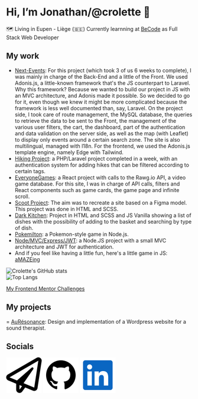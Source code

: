 # Hi, I’m Jonathan/@crolette 👋
:world_map: Living in Eupen - Liège (:belgium:)
Currently learnning at [BeCode](https://becode.org/all-trainings/pedagogical-framework-junior-developer/) as Full Stack Web Developer

## My work
- [Next-Events](https://next-events-ccaf31db454e.herokuapp.com/):  For this project (which took 3 of us 6 weeks to complete), I was mainly in charge of the Back-End and a little of the Front. We used Adonis.js, a little-known framework that's the JS counterpart to Laravel. Why this framework? Because we wanted to build our project in JS with an MVC architecture, and Adonis made it possible. So we decided to go for it, even though we knew it might be more complicated because the framework is less well documented than, say, Laravel. On the project side, I took care of route management, the MySQL database, the queries to retrieve the data to be sent to the Front, the management of the various user filters, the cart, the dashboard, part of the authentication and data validation on the server side, as well as the map (with Leaflet) to display only events around a certain search zone. The site is also multilingual, managed with l18n. For the frontend, we used the Adonis.js template engine, namely Edge with Tailwind.
- [Hiking Project](https://hiking-project-3d056b59bd58.herokuapp.com/):  a PHP/Laravel project completed in a week, with an authentication system for adding hikes that can be filtered according to certain tags.
- [EveryoneGames](https://everyonegames-041270eefc07.herokuapp.com/): a React project with calls to the Rawg.io API, a video game database. For this site, I was in charge of API calls, filters and React components such as game cards, the game page and infinite scroll.
- [Scoot Project](https://junior-dev-track.github.io/14-css-scoot-project-dan-jonathan/): The aim was to recreate a site based on a Figma model. This project was done in HTML and SCSS.
- [Dark Kitchen](https://darkkitchen.netlify.app/): Project in HTML and SCSS and JS Vanilla showing a list of dishes with the possibility of adding to the basket and searching by type of dish.
- [Pokemilton](https://github.com/crolette/pokemilton): a Pokemon-style game in Node.js.
- [Node/MVC/Express/JWT](https://github.com/crolette/node-mvc-express-jwt): a Node.JS project with a small MVC architecture and JWT for authentication.
- And if you feel like having a little fun, here's a little game in JS:  [aMAZEing](https://amazeing-becode-project-crolweb.netlify.app/)

![Crolette's GitHub stats](https://github-readme-stats.vercel.app/api?username=crolette&show_icons=true&theme=dark&hide_rank=true)
</br>
![Top Langs](https://github-readme-stats.vercel.app/api/top-langs/?username=crolette&theme=dark)

[My Frontend Mentor Challenges](https://www.frontendmentor.io/profile/crolette)

## My projects
= [AuRésonance](https://auresonance.be/): Design and implementation of a Wordpress website for a sound therapist.


## Socials
[![Mail](paper-plane.svg)](mailto:crolweb@gmail.com)
[![GitHub](github.svg)](https://github.com/crolette)
[![Linkedin](linkedin.svg)](https://www.linkedin.com/in/jonathan-de-dijcker/)
